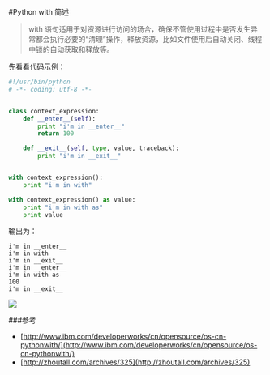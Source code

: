 #Python with 简述

>with 语句适用于对资源进行访问的场合，确保不管使用过程中是否发生异常都会执行必要的“清理”操作，释放资源，比如文件使用后自动关闭、线程中锁的自动获取和释放等。

先看看代码示例：
```python
#!/usr/bin/python
# -*- coding: utf-8 -*-


class context_expression:
    def __enter__(self):
        print "i'm in __enter__"
        return 100

    def __exit__(self, type, value, traceback):
        print "i'm in __exit__"


with context_expression():
    print "i'm in with"

with context_expression() as value:
    print "i'm in with as"
    print value
```

输出为：
```text
i'm in __enter__
i'm in with
i'm in __exit__
i'm in __enter__
i'm in with as
100
i'm in __exit__
```

![](http://www.qjwgg.com/static/img/python/python_with.png)

###参考

* [http://www.ibm.com/developerworks/cn/opensource/os-cn-pythonwith/](http://www.ibm.com/developerworks/cn/opensource/os-cn-pythonwith/)
* [http://zhoutall.com/archives/325](http://zhoutall.com/archives/325)